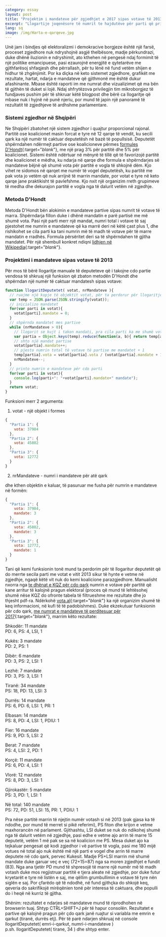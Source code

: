 ```yaml
---
category: essay
layout: post
title: "Projektim i mandateve për zgjedhjet e 2017 sipas votave të 2013"
excerpt: "Llogartije joqenësore të numrit te hajdutëve për parti që pritet të kemi në parlament"
lang: sq
image: /img/Harta-e-qarqeve.jpg
---
```


Unë jam i bindjes që elektoralizmi i demokracive borgjeze është një farsë, proceset zgjedhore nuk ndryshojnë asgjë thelbësore, madje përkundrazi, duke dhënë iluzionin e ndryshimit, ato kthehen në pengesë ndaj formimit të një politike emancipuese, pasi ezaurojnë energjitë e qytetarëve me gjithfarësoj shfaqjesh dhe përrallash, për tu lënë në fund vetëm shijen e hidhur të zhgënjimit.
Por ka diçka në keto sistemet zgjedhore, grafikët me rezultate, hartat, ndarja e mandateve që gjithmonë me është dukur afashinante. Mbase është raporti im me numrat dhe vizualizimet që ma bën të gjithën të duket si lojë. Ndaj shfrytëzova privilegjin tim mikroborgjez të fundjaves pushim për të shkruar këtë blogpost dhe bërë ca llogaritje që mbase nuk i hyjnë në punë njeriu, por mund të japin një panoramë të rezultatit të zgjedhjeve të ardhshme parlamentare.

### Sistemi zgjedhor në Shqipëri

Ne Shqipëri zbatohet një sistem zgjedhor i quajtur proporcional rajonal. Partitë ose koalicionet masin forcat e tyre në 12 qarqe të vendit, ku secili qark ka një numër të caktuar deputetësh në bazë të popullsisë. Deputetët shpërndahen ndërmejt partive ose koalicioneve përmes [formules D'Hondt](https://en.wikipedia.org/wiki/D%27Hondt_method){:target="_blank_"}, me një prag 3% për partitë dhe 5% për koalicionet. Sistemi është ndërtuar në mënyrë të tillë që të favorizojë partitë dhe koalicionet e mëdha, ku ndarja në qarqe dhe formula e shpërndarjes së mandateve bëjnë që shumë vota për partitë e vogla të shkojnë dëm. Kjo vihet re sidomos në qarqet me numër të vogel deputetësh, ku partitë me pak vota jo vetëm që nuk arrijnë të marrin mandate, por votat e tyre në keto qarqe jane praktikisht të pavlefshme. Kjo nxit një organizim rreth grupimeve të medha dhe dekurajon partitë e vogla nga të dalurit vetëm në zgjedhje.

### Metoda D'Hondt

Metoda D'Hondt bën alokimin e mandateve partive sipas numrit të votave të marra. Shpërndarja fillon duke i dhënë mandatin e parë partisë me më shumë vota. Pasi një parti merr një mandat, numri total i votave të saj pjestohet me numrin e mandateve që ka marrë deri në këtë çast plus 1, dhe rishikohet se cila parti ka tani numrin më të madh të votave për të marre mandatin e rradhës. Formula përsëritet deri sa të shpërndahen të gjitha mandatet. Për një shembull konkret ndiqni [lidhjen në Wikipedia](https://en.wikipedia.org/wiki/D%27Hondt_method#Allocation){:target="_blank_"}.

### Projektimi i mandateve sipas votave të 2013

Për mos të bërë llogaritje manuale të deputeteve që i takojne cdo partie vendosa të shkruaj një funksion që zbaton metodën D'Hondt dhe shpërndan një numër të caktuar mandatesh sipas votave:
``` javascript
function llogaritDeputetet( votat, nrMandateve ){
  // ruajme një kopje të objektit votat, për ta perdorur për llogaritje
  var temp = JSON.parse(JSON.stringify(votat));
  // inicializo mandatet
  for(var parti in votat){
    votat[parti].mandate = 0;
  }
  // shpërnda mandatet mes partive
  while (nrMandateve > 0){
    // llogarit se kujt i takon mandati, pra cila parti ka me shumë vota
    var partia = Object.keys(temp).reduce(function(a, b){ return temp[a].vota > temp[b].vota ? a : b });
    // shto një mandat partise
    votat[partia].mandate++;
    // pjesto numrin total të votave të partise me mandatet + 1
    temp[partia].vota = votat[partia].vota / (votat[partia].mandate + 1);
    nrMandateve--;
  }
  // printo numrin e mandateve për cdo parti
  for(var parti in votat){
    console.log(parti+": "+votat[parti].mandate+" mandate");
  }
  return votat;
}
```
Funksioni merr 2 argumenta:
1. votat - një objekt i formes
``` javascript
{
  "Partia 1": {
    vota: 37984
  },
  "Partia 2": {
    vota: 45802
  },
  "Partia 3": {
    vota: 12772
  }
}
```
2. nrMandateve - numri i mandateve për atë qark

dhe kthen objektin e kaluar, të pasuruar me fusha për numrin e mandateve në formën:
``` javascript
{
  "Partia 1": {
    vota: 37984,
    mandate: 3
  },
  "Partia 2": {
    vota: 45802,
    mandate: 3
  },
  "Partia 3": {
    vota: 12772,
    mandate: 1
  }
}
```
Tani që kemi funksionin tonë mund ta perdorim për të llogaritur deputetët që do merrte secila parti me votat e vitit 2013 sikur të hynte e vetme në zgjedhje, ngaqë këtë vit nuk do kemi koalicione parazgjedhore. Manualisht nxorra nga [te dhënat e KQZ për cdo qark](http://cec.org.al/sq-al/PE2013-Results) numrin e votave për partitë që kane arritur të kalojnë pragun elektoral (proces që mund të lehtësohej shumë nëse KQZ do ofronte tabela të filtrueshme me rezultate dhe jo thjesht pdf-ra. Ndërkohë [vota.al](http://vota.al){:target="_blank_"} ka një organizim shumë të keq informacioni, në kufi të të padobishmes). Duke ekzekutuar funksionin për cdo qark, [me numrat e mandateve të perditesuar për 2017](https://grigorm.github.io/img/Harta-e-qarqeve.jpg){:target="_blank_"}, marrim këto rezultate:

Shkodër: 11 mandate    
PD: 6, PS: 4, LSI, 1

Kukës: 3 mandate   
PD: 2, PS: 1

Dibër: 6 mandate   
PD: 3, PS: 2, LSI: 1

Lezhë: 7 mandate   
PD: 3, PS: 3, LSI: 1

Tiranë: 34 mandate   
PS: 18, PD: 13, LSI: 3

Durrës: 14 mandate   
PS: 6, PD: 6, LSI: 1, PR: 1

Elbasan: 14 mandate   
PS: 8, PD: 4, LSI: 1, PDIU: 1

Fier: 16 mandate   
PS: 9, PD: 5, LSI: 2

Berat: 7 mandate   
PS: 4, LSI: 2, PD: 1

Korçë: 11 mandate   
PS: 6, PD: 4, LSI: 1

Vlorë: 12 mandate   
PS: 8, PD: 3, LSI: 1

Gjirokastër: 5 mandate   
PS: 3, PD: 1, LSI: 1

Në total: 140 mandate   
PS: 72, PD: 51, LSI: 15, PR: 1, PDIU: 1

Pra nëse partitë marrin të njejtin numër votash si në 2013 (pak gjasa ka të ndodhe, por mund të merret si pikë referimi), PS fiton dhe krijon e vetme maxhorancën në parlament. Gjithashtu, LSI duket se nuk do ndikohej shumë nga të dalurit vetëm në zgjedhje, pasi edhe e vetme ajo arrin të marre 15 deputetë, vetëm 1 më pak se sa në koalicion me PS. Mesa duket ajo ka tejkaluar pengesat që kodi zgjedhor i vë partive të vogla, pasi me 180 mijë votues në total ajo nuk është më një parti e vogel dhe arrin të marre deputete në cdo qark, pervec Kukesit. Madje PS+LSI marrin më shumë mandate duke garuar veç e veç (72+15=87) nga sa moren zgjedhjet e fundit (83). Nga ana tjetër PD mund të shpresojë të marre një numër më të madh votash duke mos regjistruar partitë e tjera aleate në zgjedhje, por duke futur kryetarët e tyre në listën e saj, me qëllim grumbullimin e votave të tyre nën siglën e saj. Por çfarëdo që të ndodhë, në fund gjithçka do shkojë keq, qeveria do sakrifikojë mirëqënien tonë për interesa të caktuara, dhe populli do i heqë në kurriz të gjitha.

Shënim: rezultatet e ndarjes së mandateve mund të riprodhohen në browserin tuaj. Shtyp CTRL+SHIFT+J për të hapur consolën. Rezultatet e partive që kalojnë pragun për çdo qark janë ruajtur si variabla me emrin e qarkut (tiranë, durrës etj). Për të parë ndarjen shkruaj në console   
llogaritDeputetet( emri-i-qarkut, numri-i-mandateve )  
p.sh. llogaritDeputetet( tirane, 34 ) dhe shtyp enter.

<script>
var shkoder = {
  "PS": {
    vota: 37984
  },
  "PD": {
    vota: 45802
  },
  "LSI": {
    vota: 12772
  },
  "PR": {
    vota: 4930
  },
  "PKDSh": {
    vota: 6764
  }
};
var kukes = {
  "PS": {
    vota: 11385
  },
  "PD": {
    vota: 22426
  },
  "LSI": {
    vota: 5650
  },
  "PR": {
    vota: 2393
  }
};
var diber = {
  "PS": {
    vota: 25103
  },
  "PD": {
    vota: 30137
  },
  "LSI": {
    vota: 10019
  }
};
var lezhe = {
  "PS": {
    vota: 26731
  },
  "PD": {
    vota: 31536
  },
  "LSI": {
    vota: 8721
  },
  "PDK": {
    vota: 2882
  }
};
var tirane = {
  "PS": {
    vota: 198837
  },
  "PD": {
    vota: 151472
  },
  "LSI": {
    vota: 35394
  }
};
var durres = {
  "PS": {
    vota: 60833
  },
  "PD": {
    vota: 52703
  },
  "LSI": {
    vota: 11605
  },
  "PR": {
    vota: 10519
  }
};
var elbasan = {
  "PS": {
    vota: 75086
  },
  "PD": {
    vota: 46788
  },
  "LSI": {
    vota: 18484
  },
  "PDIU": {
    vota: 12110
  },
  "PR": {
    vota: 6266
  }
};
var fier = {
  "PS": {
    vota: 89637
  },
  "PD": {
    vota: 46374
  },
  "LSI": {
    vota: 19677
  },
  "PDIU": {
    vota: 9058
  }
};
var berat = {
  "PS": {
    vota: 42897
  },
  "PD": {
    vota: 19022
  },
  "LSI": {
    vota: 21549
  }
};
var korce = {
  "PS": {
    vota: 63584
  },
  "PD": {
    vota: 47061
  },
  "LSI": {
    vota: 14416
  }
};
var vlore = {
  "PS": {
    vota: 56481
  },
  "PD": {
    vota: 21475
  },
  "LSI": {
    vota: 10552
  },
  "PDIU": {
    vota: 6782
  },
  "PBDNj": {
    vota: 6323
  }
};
var gjirokaster = {
  "PS": {
    vota: 25148
  },
  "PD": {
    vota: 13509
  },
  "LSI": {
    vota: 11534
  },
  "PR": {
    vota: 2642
  },
  "PBDNj": {
    vota: 1872
  }
};
var total = {
  "PS": {
    vota: 713407
  },
  "PD": {
    vota: 528373
  },
  "LSI": {
    vota: 180470
  },
  "PR": {
    vota: 52168
  },
  "PDIU": {
    vota: 44957
  },
  "PBDNJ": {
    vota: 14722
  },
  "PDK": {
    vota: 13288
  }
};
function llogaritDeputetet( votat, nrMandateve ){
  // ruajme një kopje të objektit votat, për ta perdorur për llogaritje
  var temp = JSON.parse(JSON.stringify(votat));
  // inicializo mandatet
  for(var parti in votat){
    votat[parti].mandate = 0;
  }
  // shpërnda mandatet mes partive
  while (nrMandateve > 0){
    // llogarit se kujt i takon mandati, pra cila parti ka me shumë vota
    var partia = Object.keys(temp).reduce(function(a, b){ return temp[a].vota > temp[b].vota ? a : b });
    // shto një mandat partise
    votat[partia].mandate++;
    // pjesto numrin total të votave të partise me mandatet + 1
    temp[partia].vota = votat[partia].vota / (votat[partia].mandate + 1);
    nrMandateve--;
  }
  // printo numrin e mandateve për cdo parti
  for(var parti in votat){
    console.log(parti+": "+votat[parti].mandate+" mandate");
  }
  return votat;
}
</script>
